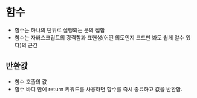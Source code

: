 # 함수

* 함수는 하나의 단위로 실행되는 문의 집합
* 함수는 자바스크립트의 강력함과 표현성(어떤 의도인지 코드만 봐도 쉽게 알수 있다)의 근간

## 반환값

* 함수 호출의 값
* 함수 바디 안에 return 키워드를 사용하면 함수를 즉시 종료하고 값을 반환함.